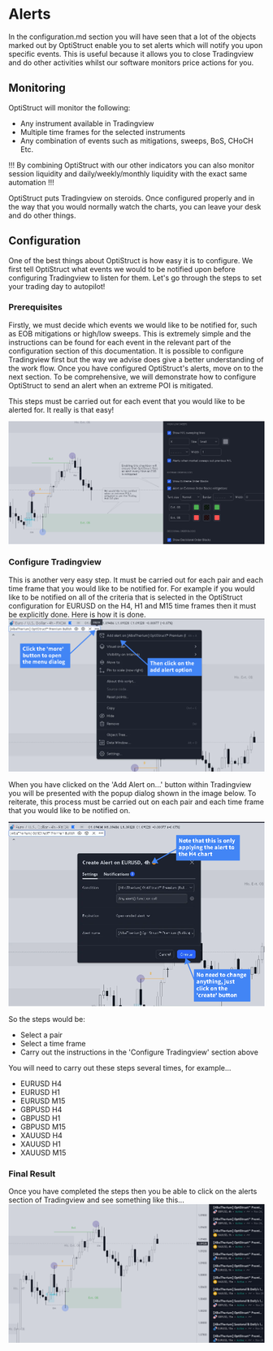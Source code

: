 # Alerts
In the configuration.md section you will have seen that a lot of the objects marked out by OptiStruct enable you to set alerts which will notify you upon specific events. 
This is useful because it allows you to close Tradingview and do other activities whilst our software monitors price actions for you. 

## Monitoring
OptiStruct will monitor the following:

- Any instrument available in Tradingview
- Multiple time frames for the selected instruments
- Any combination of events such as mitigations, sweeps, BoS, CHoCH Etc.

!!!
By combining OptiStruct with our other indicators you can also monitor session liquidity and daily/weekly/monthly liquidity with the exact same automation
!!!

OptiStruct puts Tradingview on steroids. Once configured properly and in the way that you would normally watch the charts, you can leave your desk and do other things.

## Configuration
One of the best things about OptiStruct is how easy it is to configure. We first tell OptiStruct what events we would to be notified upon before configuring Tradingview to listen for them. Let's go through the steps to set your trading day to autopilot!

### Prerequisites
Firstly, we must decide which events we would like to be notified for, such as EOB mitigations or high/low sweeps. This is extremely simple and the instructions can be found for each event in the relevant part of the configuration section of this documentation. It is possible to configure Tradingview first but the way we advise does give a better understanding of the work flow. Once you have configured OptiStruct's alerts, move on to the next section. To be comprehensive, we will demonstrate how to configure OptiStruct to send an alert when an extreme POI is mitigated.

This steps must be carried out for each event that you would like to be alerted for. It really is that easy!

![](/assets/img/docs-optistruct-3-configuration-3-alerts-pre.png)



### Configure Tradingview
This is another very easy step. It must be carried out for each pair and each time frame that you would like to be notified for.
For example if you would like to be notified on all of the criteria that is selected in the OptiStruct configuration for EURUSD on the H4, H1 and M15 time frames then it must be explicitly done. Here is how it is done.
![](/assets/img/docs-optistruct-3-configuration-3-alerts-main-1.pn-mh.png)

When you have clicked on the 'Add Alert on...' button within Tradingview you will be presented with the popup dialog shown in the image below. To reiterate, this process must be carried out on each pair and each time frame that you would like to be notified on.

![](/assets/img/docs-optistruct-3-configuration-3-alerts-main-2.pn-mh-2.png)

So the steps would be:

- Select a pair
- Select a time frame
- Carry out the instructions in the 'Configure Tradingview' section above

You will need to carry out these steps several times, for example...

- EURUSD H4
- EURUSD H1
- EURUSD M15
- GBPUSD H4
- GBPUSD H1
- GBPUSD M15
- XAUUSD H4
- XAUUSD H1
- XAUUSD M15 

### Final Result
Once you have completed the steps then you be able to click on the alerts section of Tradingview and see something like this...
![](/assets/img/docs-optistruct-3-configuration-3-alerts-main-alerts-tab.png)